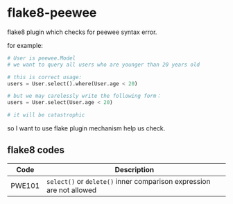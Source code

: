 flake8-peewee
=============
flake8 plugin which checks for peewee syntax error.

for example:
```python
# User is peewee.Model
# we want to query all users who are younger than 20 years old

# this is correct usage:
users = User.select().where(User.age < 20)

# but we may carelessly write the following form：
users = User.select(User.age < 20)

# it will be catastrophic
```

so I want to use flake plugin mechanism help us check.

## flake8 codes

| Code   | Description                                                          |
|--------|----------------------------------------------------------------------|
| PWE101 | `select()` or `delete()` inner comparison expression are not allowed |
